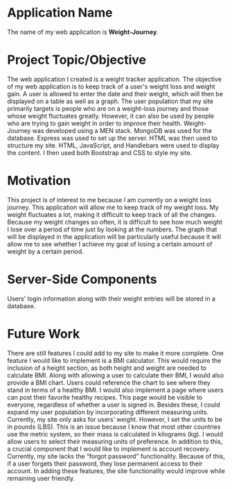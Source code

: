 # Application Name
The name of my web application is **Weight-Journey**. 

# Project Topic/Objective
The web application I created is a weight tracker application. The objective of my web application is to keep track of a user's weight loss and weight gain. A user is allowed to enter the date and their weight, which will then be displayed on a table as well as a graph. The user population that my site primarily targets is people who are on a weight-loss journey and those whose weight fluctuates greatly. However, it can also be used by people who are trying to gain weight in order to improve their health. Weight-Journey was developed using a MEN stack. MongoDB was used for the database. Express was used to set up the server. HTML was then used to structure my site. HTML, JavaScript, and Handlebars were used to display the content. I then used both Bootstrap and CSS to style my site.

# Motivation
This project is of interest to me because I am currently on a weight loss journey. This application will allow me to keep track of my weight loss. My weight fluctuates a lot, making it difficult to keep track of all the changes. Because my weight changes so often, it is difficult to see how much weight I lose over a period of time just by looking at the numbers. The graph that will be displayed in the application will be particularly useful because it will allow me to see whether I achieve my goal of losing a certain amount of weight by a certain period. 


# Server-Side Components
Users' login information along with their weight entries will be stored in a database. 

# Future Work
There are still features I could add to my site to make it more complete. One feature I would like to implement is a BMI calculator. This would require the inclusion of a height section, as both height and weight are needed to calculate BMI. Along with allowing a user to calculate their BMI, I would also provide a BMI chart. Users could reference the chart to see where they stand in terms of a healthy BMI. I would also implement a page where users can post their favorite healthy recipes. This page would be visible to everyone, regardless of whether a user is signed in. Besides these, I could expand my user population by incorporating different measuring units. Currently, my site only asks for users’ weight. However, I set the units to be in pounds (LBS). This is an issue because I know that most other countries use the metric system, so their mass is calculated in kilograms (kg). I would allow users to select their measuring units of preference. In addition to this, a crucial component that I would like to implement is account recovery. Currently, my site lacks the “forgot password” functionality. Because of this, if a user forgets their password, they lose permanent access to their account. In adding these features, the site functionality would improve while remaining user friendly.